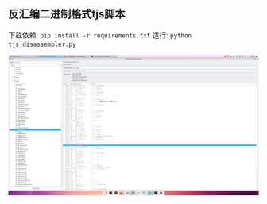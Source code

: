 ## 反汇编二进制格式tjs脚本

下载依赖: `pip install -r requirements.txt`
运行: `python tjs_disassembler.py`

![](./pictures/screen1.png)
